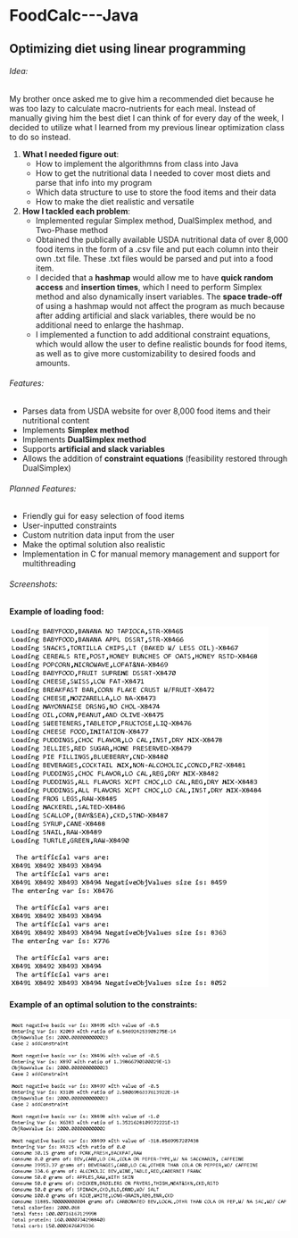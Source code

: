 # FoodCalc---Java
## Optimizing diet using linear programming


###### Idea:
My brother once asked me to give him a recommended diet because he was too lazy to calculate macro-nutrients for each meal. Instead of manually giving him the best diet I can think of for every day of the week, I decided to utilize what I learned from my previous linear optimization class to do so instead. 

1. **What I needed figure out**:
   * How to implement the algorithmns from class into Java
   * How to get the nutritional data I needed to cover most diets and parse that info into my program
   * Which data structure to use to store the food items and their data
   * How to make the diet realistic and versatile
2. **How I tackled each problem**:
   * Implemented regular Simplex method, DualSimplex method, and Two-Phase method
   * Obtained the publically available USDA nutritional data of over 8,000 food items in the form of a .csv file and put each        column into their own .txt file. These .txt files would be parsed and put into a food item.
   * I decided that a **hashmap** would allow me to have **quick random access** and **insertion times**, which I need to            perform Simplex method and also dynamically insert variables. The **space trade-off** of using a hashmap would not affect        the program as much because after adding artificial and slack variables, there would be no additional need to enlarge the        hashmap.
   * I implemented a function to add additional constraint equations, which would allow the user to define realistic bounds for      food items, as well as to give more customizability to desired foods and amounts.
   
###### Features:
  * Parses data from USDA website for over 8,000 food items and their nutritional content
  * Implements **Simplex method**
  * Implements **DualSimplex method**
  * Supports **artificial and slack variables**
  * Allows the addition of **constraint equations** (feasibility restored through DualSimplex)
###### Planned Features:
  * Friendly gui for easy selection of food items
  * User-inputted constraints
  * Custom nutrition data input from the user
  * Make the optimal solution also realistic
  * Implementation in C for manual memory management and support for multithreading
###### Screenshots:
#### Example of loading food:
![alt text](https://github.com/acheng416/FoodCalc---Java/blob/master/Food%20Calc%20-%20Java.png) 

#### Example of an optimal solution to the constraints:
![alt text](https://github.com/acheng416/FoodCalc---Java/blob/master/Food%20Calc%20-%20Java%202.png)
